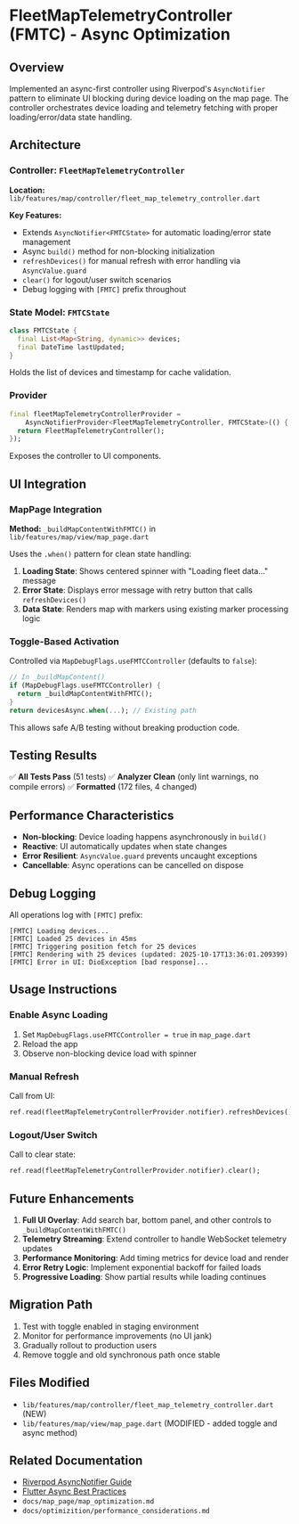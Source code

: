 # FleetMapTelemetryController (FMTC) - Async Optimization

## Overview

Implemented an async-first controller using Riverpod's `AsyncNotifier` pattern to eliminate UI blocking during device loading on the map page. The controller orchestrates device loading and telemetry fetching with proper loading/error/data state handling.

## Architecture

### Controller: `FleetMapTelemetryController`

**Location:** `lib/features/map/controller/fleet_map_telemetry_controller.dart`

**Key Features:**
- Extends `AsyncNotifier<FMTCState>` for automatic loading/error state management
- Async `build()` method for non-blocking initialization
- `refreshDevices()` for manual refresh with error handling via `AsyncValue.guard`
- `clear()` for logout/user switch scenarios
- Debug logging with `[FMTC]` prefix throughout

### State Model: `FMTCState`

```dart
class FMTCState {
  final List<Map<String, dynamic>> devices;
  final DateTime lastUpdated;
}
```

Holds the list of devices and timestamp for cache validation.

### Provider

```dart
final fleetMapTelemetryControllerProvider = 
    AsyncNotifierProvider<FleetMapTelemetryController, FMTCState>(() {
  return FleetMapTelemetryController();
});
```

Exposes the controller to UI components.

## UI Integration

### MapPage Integration

**Method:** `_buildMapContentWithFMTC()` in `lib/features/map/view/map_page.dart`

Uses the `.when()` pattern for clean state handling:

1. **Loading State**: Shows centered spinner with "Loading fleet data..." message
2. **Error State**: Displays error message with retry button that calls `refreshDevices()`
3. **Data State**: Renders map with markers using existing marker processing logic

### Toggle-Based Activation

Controlled via `MapDebugFlags.useFMTCController` (defaults to `false`):

```dart
// In _buildMapContent()
if (MapDebugFlags.useFMTCController) {
  return _buildMapContentWithFMTC();
}
return devicesAsync.when(...); // Existing path
```

This allows safe A/B testing without breaking production code.

## Testing Results

✅ **All Tests Pass** (51 tests)
✅ **Analyzer Clean** (only lint warnings, no compile errors)
✅ **Formatted** (172 files, 4 changed)

## Performance Characteristics

- **Non-blocking**: Device loading happens asynchronously in `build()`
- **Reactive**: UI automatically updates when state changes
- **Error Resilient**: `AsyncValue.guard` prevents uncaught exceptions
- **Cancellable**: Async operations can be cancelled on dispose

## Debug Logging

All operations log with `[FMTC]` prefix:

```
[FMTC] Loading devices...
[FMTC] Loaded 25 devices in 45ms
[FMTC] Triggering position fetch for 25 devices
[FMTC] Rendering with 25 devices (updated: 2025-10-17T13:36:01.209399)
[FMTC] Error in UI: DioException [bad response]...
```

## Usage Instructions

### Enable Async Loading

1. Set `MapDebugFlags.useFMTCController = true` in `map_page.dart`
2. Reload the app
3. Observe non-blocking device load with spinner

### Manual Refresh

Call from UI:
```dart
ref.read(fleetMapTelemetryControllerProvider.notifier).refreshDevices();
```

### Logout/User Switch

Call to clear state:
```dart
ref.read(fleetMapTelemetryControllerProvider.notifier).clear();
```

## Future Enhancements

1. **Full UI Overlay**: Add search bar, bottom panel, and other controls to `_buildMapContentWithFMTC()`
2. **Telemetry Streaming**: Extend controller to handle WebSocket telemetry updates
3. **Performance Monitoring**: Add timing metrics for device load and render
4. **Error Retry Logic**: Implement exponential backoff for failed loads
5. **Progressive Loading**: Show partial results while loading continues

## Migration Path

1. Test with toggle enabled in staging environment
2. Monitor for performance improvements (no UI jank)
3. Gradually rollout to production users
4. Remove toggle and old synchronous path once stable

## Files Modified

- `lib/features/map/controller/fleet_map_telemetry_controller.dart` (NEW)
- `lib/features/map/view/map_page.dart` (MODIFIED - added toggle and async method)

## Related Documentation

- [Riverpod AsyncNotifier Guide](https://riverpod.dev/docs/concepts/reading#asyncnotifier)
- [Flutter Async Best Practices](https://dart.dev/codelabs/async-await)
- `docs/map_page/map_optimization.md`
- `docs/optimizition/performance_considerations.md`

